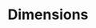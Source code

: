 ---
cost: Free and paid versions
description: ''
last_edit: Thu, 02 Dec 2021 11:47:26 GMT
location: https://www.dimensions.ai/products/free/
shortname: dimensions
title: Dimensions
uuid: dcff88bd-fe6b-4fdb-8159-809bf9d7bc1c
---